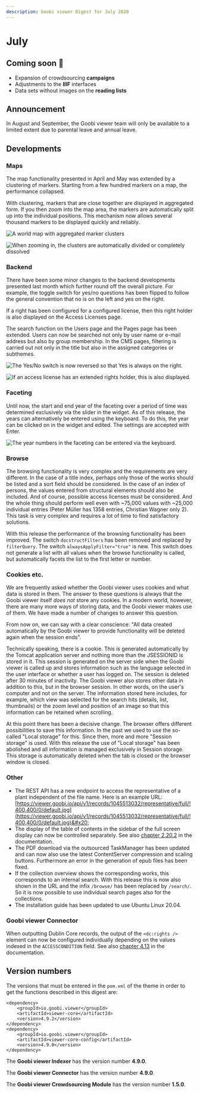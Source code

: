```yaml
---
description: Goobi viewer Digest for July 2020
---
```


# July

## Coming soon :rocket:&#x20;

* Expansion of crowdsourcing **campaigns**
* Adjustments to the **IIIF** interfaces
* Data sets without images on the **reading lists**

## Announcement&#x20;

In August and September, the Goobi viewer team will only be available to a limited extent due to parental leave and annual leave.

## Developments

### Maps

The map functionality presented in April and May was extended by a clustering of markers. Starting from a few hundred markers on a map, the performance collapsed.&#x20;

With clustering, markers that are close together are displayed in aggregated form. If you then zoom into the map area, the markers are automatically split up into the individual positions. This mechanism now allows several thousand markers to be displayed quickly and reliably.

![A world map with aggregated marker clusters](../.gitbook/assets/2020-07\_cluster1.png)

![When zooming in, the clusters are automatically divided or completely dissolved](../.gitbook/assets/2020-07\_cluster2.png)

### Backend

There have been some minor changes to the backend developments presented last month which further round off the overall picture. For example, the toggle switch for yes/no questions has been flipped to follow the general convention that no is on the left and yes on the right.&#x20;

If a right has been configured for a configured license, then this right holder is also displayed on the Access Licenses page.&#x20;

The search function on the Users page and the Pages page has been extended. Users can now be searched not only by user name or e-mail address but also by group membership. In the CMS pages, filtering is carried out not only in the title but also in the assigned categories or subthemes.

![The Yes/No switch is now reversed so that Yes is always on the right.](../.gitbook/assets/2020-07\_no\_yes\_toggle\_reversed.png)

![If an access license has an extended rights holder, this is also displayed.](../.gitbook/assets/2020-07\_rights\_holder\_at\_accesslicenses\_displayed.png)

### Faceting

Until now, the start and end year of the faceting over a period of time was determined exclusively via the slider in the widget. As of this release, the years can alternatively be entered using the keyboard. To do this, the year can be clicked on in the widget and edited. The settings are accepted with Enter.

![The year numbers in the faceting can be entered via the keyboard.](../.gitbook/assets/2020-07\_enter\_year\_manually.png)

### Browse&#x20;

The browsing functionality is very complex and the requirements are very different. In the case of a title index, perhaps only those of the works should be listed and a sort field should be considered. In the case of an index of persons, the values entered from structural elements should also be included. And of course, possible access licenses must be considered. And the whole thing should perform well even with \~75,000 values with \~25,000 individual entries (Peter Müller has 1358 entries, Christian Wagner only 2). This task is very complex and requires a lot of time to find satisfactory solutions.&#x20;

With this release the performance of the browsing functionality has been improved. The switch `docstructFilters` has been removed and replaced by `filterQuery`. The switch `alwaysApplyFilter="true"` is new. This switch does not generate a list with all values when the browse functionality is called, but automatically facets the list to the first letter or number.

### Cookies etc.

We are frequently asked whether the Goobi viewer uses cookies and what data is stored in them. The answer to these questions is always that the Goobi viewer itself _does not_ store any cookies. In a modern world, however, there are many more ways of storing data, and the Goobi viewer makes use of them. We have made a number of changes to answer this question.&#x20;

From now on, we can say with a clear conscience: "All data created automatically by the Goobi viewer to provide functionality will be deleted again when the session ends".&#x20;

Technically speaking, there is a cookie. This is generated automatically by the Tomcat application server and nothing more than the JSESSIONID is stored in it. This session is generated on the server side when the Goobi viewer is called up and stores information such as the language selected in the user interface or whether a user has logged on. The session is deleted after 30 minutes of inactivity. The Goobi viewer also stores other data in addition to this, but in the browser session. In other words, on the user's computer and not on the server. The information stored here includes, for example, which view was selected for the search hits (details, list, thumbnails) or the zoom level and position of an image so that this information can be retained when scrolling.&#x20;

At this point there has been a decisive change. The browser offers different possibilities to save this information. In the past we used to use the so-called "Local storage" for this. Since then, more and more "Session storage" is used. With this release the use of "Local storage" has been abolished and all information is managed exclusively in Session storage. This storage is automatically deleted when the tab is closed or the browser window is closed.

### Other&#x20;

* The REST API has a new endpoint to access the representative of a plant independent of the file name. Here is an example URL: [https://viewer.goobi.io/api/v1/records/1045513032/representative/full/!400,400/0/default.jpg](https://viewer.goobi.io/api/v1/records/1045513032/representative/full/!400,400/0/default.jpg)&#x20;
* The display of the table of contents in the sidebar of the full screen display can now be controlled separately. See also [chapter 2.20.2](https://docs.goobi.io/goobi-viewer-en/2/2.20/2.20.2) in the documentation.&#x20;
* The PDF download via the outsourced TaskManager has been updated and can now also use the latest ContentServer compression and scaling buttons. Furthermore an error in the generation of epub files has been fixed.&#x20;
* If the collection overview shows the corresponding works, this corresponds to an internal search. With this release this is now also shown in the URL and the infix `/browse/` has been replaced by `/search/`. So it is now possible to use individual search pages also for the collections.&#x20;
* The installation guide has been updated to use Ubuntu Linux 20.04.

### Goobi viewer Connector&#x20;

When outputting Dublin Core records, the output of the `<dc:rights />` element can now be configured individually depending on the values indexed in the `ACCESSCONDITION` field. See also [chapter 4.13](https://docs.goobi.io/goobi-viewer-en/4/4.1/4.1.3) in the documentation.

## Version numbers&#x20;

The versions that must be entered in the `pom.xml` of the theme in order to get the functions described in this digest are:

```markup
<dependency>
    <groupId>io.goobi.viewer</groupId>
    <artifactId>viewer-core</artifactId>
    <version>4.9.2</version>
</dependency>
<dependency>
    <groupId>io.goobi.viewer</groupId>
    <artifactId>viewer-core-config</artifactId>
    <version>4.9.0</version>
</dependency>
```

The **Goobi viewer Indexer** has the version number **4.9.0**.

The **Goobi viewer Connector** has the version number **4.9.0**.

The **Goobi viewer Crowdsourcing Module** has the version number **1.5.0**.
